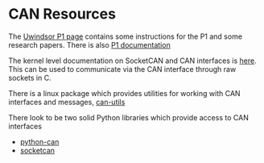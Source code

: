 # CAN Resources

The [Uwindsor P1 page](https://github.com/UWindsor/CarHackingResearch) contains some instructions for the P1 and some research papers. There is also [P1 documentation](https://docs.macchina.cc/p1-docs/getting-started)

The kernel level documentation on SocketCAN and CAN interfaces is [here](https://www.kernel.org/doc/html/latest/networking/can.html). This can be used to communicate via the CAN interface through raw sockets in C.

There is a linux package which provides utilities for working with CAN interfaces and messages, [can-utils](https://github.com/linux-can/can-utils)

There look to be two solid Python libraries which provide access to CAN interfaces
- [python-can](https://github.com/hardbyte/python-can)
- [socketcan](https://gitlab.com/Menschel/socketcan)
